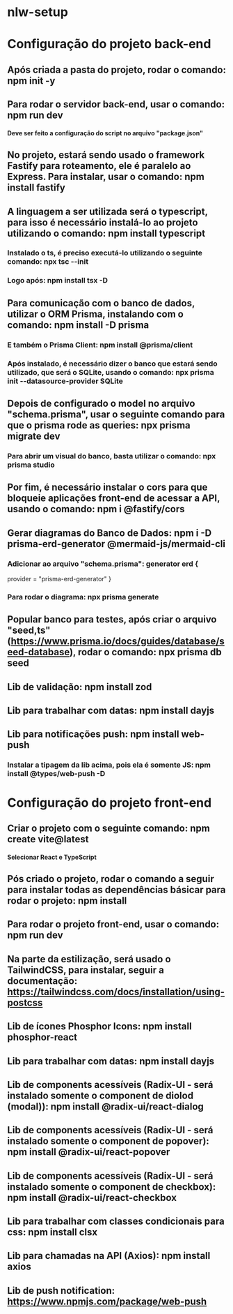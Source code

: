 # nlw-setup
# Configuração do projeto back-end
## Após criada a pasta do projeto, rodar o comando: npm init -y
## Para rodar o servidor back-end, usar o comando: npm run dev
#### Deve ser feito a configuração do script no arquivo "package.json"
## No projeto, estará sendo usado o framework Fastify para roteamento, ele é paralelo ao Express. Para instalar, usar o comando: npm install fastify
## A linguagem a ser utilizada será o typescript, para isso é necessário instalá-lo ao projeto utilizando o comando: npm install typescript
### Instalado o ts, é preciso executá-lo utilizando o seguinte comando: npx tsc --init
### Logo após: npm install tsx -D
## Para comunicação com o banco de dados, utilizar o ORM Prisma, instalando com o comando: npm install -D prisma
### E também o Prisma Client: npm install @prisma/client
### Após instalado, é necessário dizer o banco que estará sendo utilizado, que será o SQLite, usando o comando: npx prisma init --datasource-provider SQLite
## Depois de configurado o model no arquivo "schema.prisma", usar o seguinte comando para que o prisma rode as queries: npx prisma migrate dev
### Para abrir um visual do banco, basta utilizar o comando: npx prisma studio
## Por fim, é necessário instalar o cors para que bloqueie aplicações front-end de acessar a API, usando o comando: npm i @fastify/cors
## Gerar diagramas do Banco de Dados: npm i -D prisma-erd-generator @mermaid-js/mermaid-cli
### Adicionar ao arquivo "schema.prisma": generator erd {
  provider = "prisma-erd-generator"
}
### Para rodar o diagrama: npx prisma generate
## Popular banco para testes, após criar o arquivo "seed,ts" (https://www.prisma.io/docs/guides/database/seed-database), rodar o comando: npx prisma db seed
## Lib de validação: npm install zod
## Lib para trabalhar com datas: npm install dayjs
## Lib para notificações push: npm install web-push
### Instalar a tipagem da lib acima, pois ela é somente JS: npm install @types/web-push -D

# Configuração do projeto front-end
## Criar o projeto com o seguinte comando: npm create vite@latest
#### Selecionar React e TypeScript
## Pós criado o projeto, rodar o comando a seguir para instalar todas as dependências básicar para rodar o projeto: npm install
## Para rodar o projeto front-end, usar o comando: npm run dev
## Na parte da estilização, será usado o TailwindCSS, para instalar, seguir a documentação: https://tailwindcss.com/docs/installation/using-postcss
## Lib de ícones Phosphor Icons: npm install phosphor-react
## Lib para trabalhar com datas: npm install dayjs
## Lib de components acessíveis (Radix-UI - será instalado somente o component de diolod (modal)): npm install @radix-ui/react-dialog 
## Lib de components acessíveis (Radix-UI - será instalado somente o component de popover): npm install @radix-ui/react-popover
## Lib de components acessíveis (Radix-UI - será instalado somente o component de checkbox): npm install @radix-ui/react-checkbox
## Lib para trabalhar com classes condicionais para css: npm install clsx
## Lib para chamadas na API (Axios): npm install axios
## Lib de push notification: https://www.npmjs.com/package/web-push
